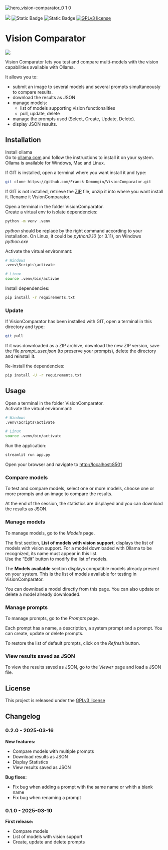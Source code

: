 ![hero_vision-comparator_0 1 0](https://github.com/user-attachments/assets/682347c9-e247-4bb5-9754-7f86a7593d52)

<img src="https://img.shields.io/badge/Python-3.10-blue" /> ![Static Badge](https://img.shields.io/badge/Ollama-0.6.0-blue) ![Static Badge](https://img.shields.io/badge/Streamlit-1.42.0-blue) [![GPLv3 license](https://img.shields.io/badge/License-GPLv3-green.svg)](http://perso.crans.org/besson/LICENSE.html)

# Vision Comparator

<img src="https://img.shields.io/badge/Version-0.2.0-blue" />

Vision Comparator lets you test and compare multi-models with the vision capabilities available with Ollama.

It allows you to:

- submit an image to several models and several prompts simultaneously to compare results.
- download the results as JSON
- manage models:
  - list of models supporting vision functionalities
  - pull, update, delete
- manage the prompts used (Select, Create, Update, Delete).
- display JSON results.

## Installation

Install ollama  
Go to [ollama.com](https://ollama.com/) and follow the instructions to install it on your system. Ollama is available for Windows, Mac and Linux.

If GIT is installed, open a terminal where you want install it and type:

```bash
git clone https://github.com/Franck-Demongin/VisionComparator.git
```

If GIT is not installed, retrieve the [ZIP](https://github.com/Franck-Demongin/VisionComparator/archive/refs/heads/main.zip) file, unzip it into where you want install it. Rename it VisionComparator.

Open a terminal in the folder VisionComparator.  
Create a virtual env to isolate dependencies:

```bash
python -m venv .venv
```

_python_ should be replace by the right command according to your installation. On Linux, it could be _python3.10_ (or 3.11), on Windows _python.exe_

Activate the virtual environmant:

```bash
# Windows
.venv\Scripts\activate

# Linux
source .venv/bin/activae
```

Install dependencies:

```bash
pip install -r requirements.txt
```

### Update

If VisionComparator has been installed with GIT, open a terminal in this directory and type:

```bash
git pull
```

If it was downloaded as a ZIP archive, download the new ZIP version, save the file _prompt_user.json_ (to preserve your prompts), delete the directory and reinstall it.

Re-install the dependencies:

```bash
pip install -U -r requirements.txt
```

## Usage

Open a terminal in the folder VisionComparator.  
Activate the virtual environmant:

```bash
# Windows
.venv\Scripts\activate

# Linux
source .venv/bin/activate
```

Run the application:

```bash
streamlit run app.py
```

Open your browser and navigate to [http://localhost:8501](http://localhost:8501)

### Compare models

To test and compare models, select one or more models, choose one or more prompts and an image to compare the results.

At the end of the session, the statistics are displayed and you can download the results as JSON.

### Manage models

To manage models, go to the _Models_ page.

The first section, **List of models with vision support**, displays the list of models with vision support.
For a model downloaded with Ollama to be recognized, its name must appear in this list.  
Use the “Edit” button to modify the list of models.

The **Models available** section displays compatible models already present on your system. This is the list of models available for testing in VisionComparator.

You can download a model directly from this page.
You can also update or delete a model already downloaded.

### Manage prompts

To manage prompts, go to the _Prompts_ page.

Each prompt has a name, a description, a system prompt and a prompt.
You can create, update or delete prompts.

To restore the list of default prompts, click on the _Refresh_ button.

### View results saved as JSON

To view the results saved as JSON, go to the _Viewer_ page and load a JSON file.

## License

This project is released under the [GPLv3 license](http://perso.crans.org/besson/LICENSE.html)

## Changelog

### 0.2.0 - 2025-03-16

**New features:**

- Compare models with multiple prompts
- Download results as JSON
- Display Statistics
- View results saved as JSON

**Bug fixes:**

- Fix bug when adding a prompt with the same name or whith a blank name
- Fix bug when renaming a prompt

### 0.1.0 - 2025-03-10

**First release:**

- Compare models
- List of models with vision support
- Create, update and delete prompts
